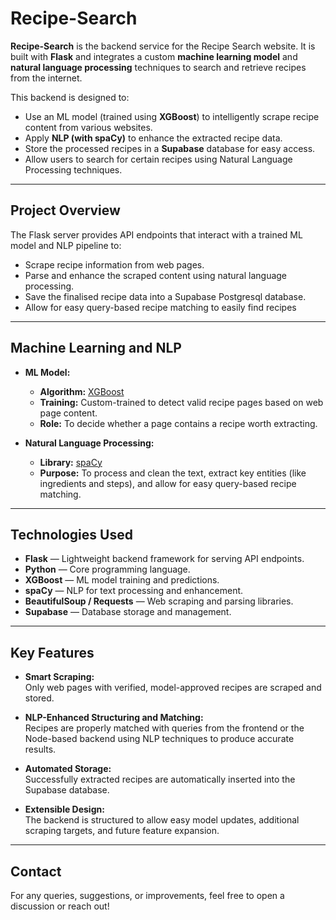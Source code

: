 # Recipe-Search

**Recipe-Search** is the backend service for the Recipe Search website. It is built with **Flask** and integrates a custom **machine learning model** and **natural language processing** techniques to search and retrieve recipes from the internet.

This backend is designed to:

- Use an ML model (trained using **XGBoost**) to intelligently scrape recipe content from various websites.
- Apply **NLP (with spaCy)** to enhance the extracted recipe data.
- Store the processed recipes in a **Supabase** database for easy access.
- Allow users to search for certain recipes using Natural Language Processing techniques.

---

## Project Overview

The Flask server provides API endpoints that interact with a trained ML model and NLP pipeline to:

- Scrape recipe information from web pages.
- Parse and enhance the scraped content using natural language processing.
- Save the finalised recipe data into a Supabase Postgresql database.
- Allow for easy query-based recipe matching to easily find recipes 

---

## Machine Learning and NLP

- **ML Model:**
  - **Algorithm:** [XGBoost](https://xgboost.ai/)
  - **Training:** Custom-trained to detect valid recipe pages based on web page content.
  - **Role:** To decide whether a page contains a recipe worth extracting.

- **Natural Language Processing:**
  - **Library:** [spaCy](https://spacy.io/)
  - **Purpose:** To process and clean the text, extract key entities (like ingredients and steps), and allow for easy query-based recipe matching.

---

## Technologies Used

- **Flask** — Lightweight backend framework for serving API endpoints.
- **Python** — Core programming language.
- **XGBoost** — ML model training and predictions.
- **spaCy** — NLP for text processing and enhancement.
- **BeautifulSoup / Requests** — Web scraping and parsing libraries.
- **Supabase** — Database storage and management.

---

## Key Features

- **Smart Scraping:**  
  Only web pages with verified, model-approved recipes are scraped and stored.

- **NLP-Enhanced Structuring and Matching:**  
  Recipes are properly matched with queries from the frontend or the Node-based backend using NLP techniques to produce accurate results.

- **Automated Storage:**  
  Successfully extracted recipes are automatically inserted into the Supabase database.

- **Extensible Design:**  
  The backend is structured to allow easy model updates, additional scraping targets, and future feature expansion.

---

## Contact

For any queries, suggestions, or improvements, feel free to open a discussion or reach out!

